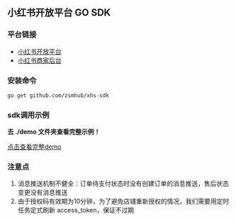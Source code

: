 ## 小红书开放平台 GO SDK

### 平台链接

- [小红书开放平台](https://open.xiaohongshu.com/home?from=/application/subscribeMsg)
- [小红书商家后台](https://customer.xiaohongshu.com/login?service=https://ark.xiaohongshu.com/ark/login)

### 安装命令

```sh
go get github.com/zsmhub/xhs-sdk
```

### sdk调用示例

**去 ./demo 文件夹查看完整示例！**

[点击查看完整demo](https://github.com/zsmhub/xhs-sdk/-/tree/master/demo)

### 注意点

1. 消息推送机制不健全：订单待支付状态时没有创建订单的消息推送，售后状态变更没有消息推送
2. 由于授权码有效期为10分钟，为了避免店铺重新授权的情况，我们需要用定时任务定式刷新 access_token，保证不过期